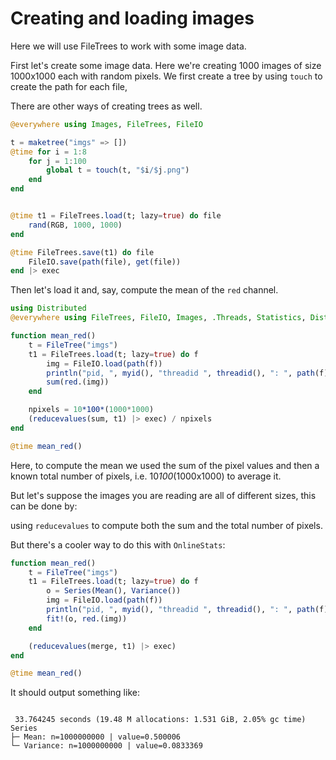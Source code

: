 # Creating and loading images

Here we will use FileTrees to work with some image data.

First let's create some image data. Here we're creating 1000 images of size 1000x1000 each with random pixels. We first create a tree by using `touch` to create the path for each file,

There are other ways of creating trees as well.

```julia
@everywhere using Images, FileTrees, FileIO

t = maketree("imgs" => [])
@time for i = 1:8
    for j = 1:100
        global t = touch(t, "$i/$j.png")
    end
end


@time t1 = FileTrees.load(t; lazy=true) do file
    rand(RGB, 1000, 1000)
end

@time FileTrees.save(t1) do file
    FileIO.save(path(file), get(file))
end |> exec
```

Then let's load it and, say, compute the mean of the `red` channel.

```julia
using Distributed
@everywhere using FileTrees, FileIO, Images, .Threads, Statistics, Distributed

function mean_red()
    t = FileTree("imgs")
    t1 = FileTrees.load(t; lazy=true) do f
        img = FileIO.load(path(f))
        println("pid, ", myid(), "threadid ", threadid(), ": ", path(f))
        sum(red.(img))
    end

    npixels = 10*100*(1000*1000)
    (reducevalues(sum, t1) |> exec) / npixels
end

@time mean_red()
```

Here, to compute the mean we used the sum of the pixel values and then a known total number of pixels, i.e. 10*100*(1000x1000) to average it.

But let's suppose the images you are reading are all of different sizes, this can be done by:

using `reducevalues` to compute both the sum and the total number of pixels.

But there's a cooler way to do this with `OnlineStats`:

```julia
function mean_red()
    t = FileTree("imgs")
    t1 = FileTrees.load(t; lazy=true) do f
        o = Series(Mean(), Variance())
        img = FileIO.load(path(f))
        println("pid, ", myid(), "threadid ", threadid(), ": ", path(f))
        fit!(o, red.(img))
    end

    (reducevalues(merge, t1) |> exec)
end

@time mean_red()
```
It should output something like:
```

 33.764245 seconds (19.48 M allocations: 1.531 GiB, 2.05% gc time)
Series
├─ Mean: n=1000000000 | value=0.500006
└─ Variance: n=1000000000 | value=0.0833369
```
